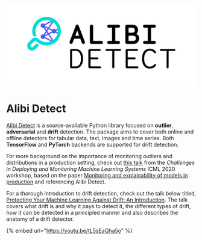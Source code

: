 ![Alibi Detect Logo](images/Alibi_Detect_Logo_rgb.png)

# Alibi Detect

[Alibi Detect](https://github.com/SeldonIO/alibi-detect) is a source-available Python library focused on **outlier**, **adversarial** and **drift** detection. The package aims to cover both online and offline detectors for tabular data, text, images and time series. Both **TensorFlow** and **PyTorch** backends are supported for drift detection.

For more background on the importance of monitoring outliers and distributions in a production setting, check out 
[this talk](https://slideslive.com/38931758/monitoring-and-explainability-of-models-in-production?ref=speaker-37384-latest) 
from the *Challenges in Deploying and Monitoring Machine Learning Systems* ICML 2020 workshop, based on the paper 
[Monitoring and explainability of models in production](https://arxiv.org/abs/2007.06299) and referencing Alibi Detect.

For a thorough introduction to drift detection, check out the talk below titled, [Protecting Your Machine Learning Against Drift: An Introduction](https://youtu.be/tL5sEaQha5o). 
The talk covers what drift is and why it pays to detect it, the different types of drift, how it 
can be detected in a principled manner and also describes the anatomy of a drift detector.

{% embed url="https://youtu.be/tL5sEaQha5o" %}
